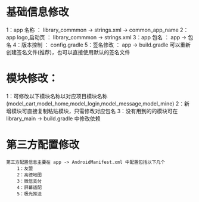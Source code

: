 

# 基础信息修改
   1：app 名称         ： library_commmon -> strings.xml -> common_app_name
   2：app logo,启动页   ： library_commmon -> strings.xml
   3：app 包名         ： app -> 包名
   4：版本控制          ： config.gradle
   5：签名修改          ： app -> build.gradle   可以重新创建签名文件(推荐)，也可以直接使用默认的签名文件

# 模块修改：
  1：可修改以下模块名称以对应项目模块名称(model_cart,model_home,model_login,model_message,model_mine)
  2：新增模块可直接复制粘贴模块，只需修改对应包名
  3：没有用到的的模块可在 library_main -> build.gradle  中修改依赖


# 第三方配置修改
    第三方配置信息主要在 app -> AndroidManifest.xml 中配置包括以下几个
        1：友盟
        2：高德地图
        3：微信支付
        4：屏幕适配
        5：极光推送


